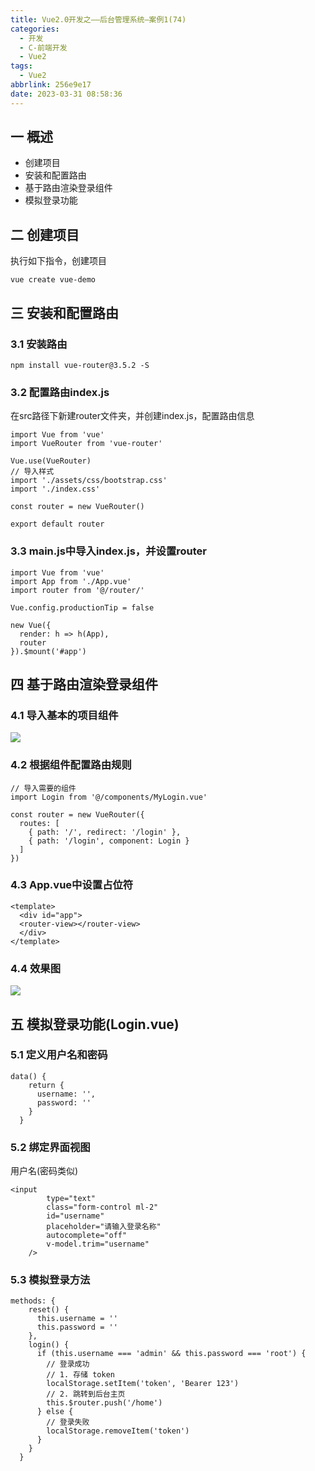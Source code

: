 ```yaml
---
title: Vue2.0开发之——后台管理系统—案例1(74)
categories:
  - 开发
  - C-前端开发
  - Vue2
tags:
  - Vue2
abbrlink: 256e9e17
date: 2023-03-31 08:58:36
---
```

## 一 概述

* 创建项目
* 安装和配置路由
* 基于路由渲染登录组件
* 模拟登录功能

<!--more-->

## 二 创建项目

执行如下指令，创建项目

```
vue create vue-demo
```

## 三 安装和配置路由

### 3.1 安装路由

```
npm install vue-router@3.5.2 -S
```

### 3.2 配置路由index.js

在src路径下新建router文件夹，并创建index.js，配置路由信息

```
import Vue from 'vue'
import VueRouter from 'vue-router'

Vue.use(VueRouter)
// 导入样式
import './assets/css/bootstrap.css'
import './index.css'

const router = new VueRouter()

export default router
```

### 3.3 main.js中导入index.js，并设置router

```
import Vue from 'vue'
import App from './App.vue'
import router from '@/router/'

Vue.config.productionTip = false

new Vue({
  render: h => h(App),
  router
}).$mount('#app')

```

## 四 基于路由渲染登录组件

### 4.1 导入基本的项目组件

![][1]

### 4.2 根据组件配置路由规则

```
// 导入需要的组件
import Login from '@/components/MyLogin.vue'

const router = new VueRouter({
  routes: [
    { path: '/', redirect: '/login' },
    { path: '/login', component: Login }
  ]
})
```

### 4.3 App.vue中设置占位符

```
<template>
  <div id="app">
  <router-view></router-view>
  </div>
</template>
```

### 4.4 效果图
![][2]

## 五 模拟登录功能(Login.vue)

### 5.1 定义用户名和密码

```
data() {
    return {
      username: '',
      password: ''
    }
  }
```

### 5.2 绑定界面视图

用户名(密码类似)

```
<input
        type="text"
        class="form-control ml-2"
        id="username"
        placeholder="请输入登录名称"
        autocomplete="off"
        v-model.trim="username"
    />
```

### 5.3 模拟登录方法

```
methods: {
    reset() {
      this.username = ''
      this.password = ''
    },
    login() {
      if (this.username === 'admin' && this.password === 'root') {
        // 登录成功
        // 1. 存储 token
        localStorage.setItem('token', 'Bearer 123')
        // 2. 跳转到后台主页
        this.$router.push('/home')
      } else {
        // 登录失败
        localStorage.removeItem('token')
      }
    }
  }
```



[1]:https://cdn.jsdelivr.net/gh/PGzxc/CDN/blog-vue/vue2.0-74-service-manager-component-import.png
[2]:https://cdn.jsdelivr.net/gh/PGzxc/CDN/blog-vue/vue2.0-74-service-manager-component-login.png

